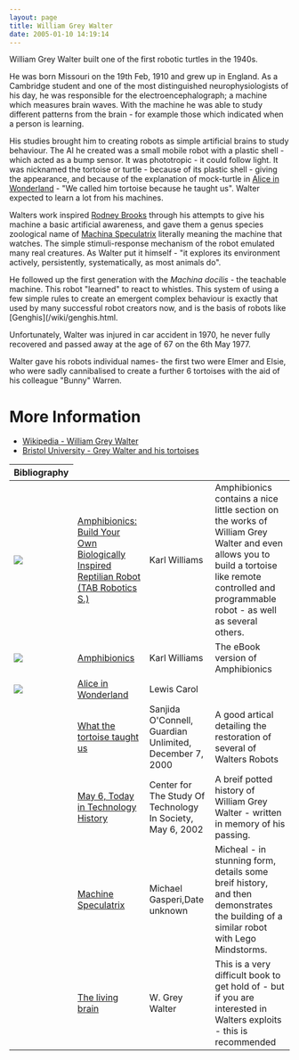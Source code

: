 ```yaml
---
layout: page
title: William Grey Walter
date: 2005-01-10 14:19:14
---
```

William Grey Walter built one of the first robotic turtles in the 1940s.

He was born Missouri on the 19th Feb, 1910 and grew up in England. As a Cambridge student and one of the most distinguished neurophysiologists of his day, he was responsible for the electroencephalograph; a machine which measures brain waves. With the machine he was able to study different patterns from the brain - for example those which indicated when a person is learning.

His studies brought him to creating robots as simple artificial brains to study behaviour. The AI he created was a small mobile robot with a plastic shell - which acted as a bump sensor. It was phototropic - it could follow light. It was nicknamed the tortoise or turtle - because of its plastic shell - giving the appearance, and because of the explanation of mock-turtle in <a href="http://www.amazon.co.uk/exec/obidos/ASIN/1552977544/orionrobots-21" rel="external" target="_blank">Alice in Wonderland</a> - "We called him tortoise because he taught us". Walter expected to learn a lot from his machines.

Walters work inspired <a class="wiki" href="/wiki/rodney_brooks.html" title="Rodney Brooks">Rodney Brooks</a> through his attempts to give his machine a basic artificial awareness, and gave them a genus species zoological name of <a class="wiki" href="/wiki/machina_speculatrix.html" title="Early robots built by a pioneer">Machina Speculatrix</a> literally meaning the machine that watches. The simple stimuli-response mechanism of the robot emulated many real creatures. As Walter put it himself - "it explores its environment actively, persistently, systematically, as most animals do".

He followed up the first generation with the _Machina docilis_ - the teachable machine. This robot "learned" to react to whistles. This system of using a few simple rules to create an emergent complex behaviour is exactly that used by many successful robot creators now, and is the basis of robots like [Genghis](/wiki/genghis.html.

Unfortunately, Walter was injured in car accident in 1970, he never fully recovered and passed away at the age of 67 on the 6th May 1977.

Walter gave his robots individual names- the first two were Elmer and Elsie, who were sadly cannibalised to create a further 6 tortoises with the aid of his colleague "Bunny" Warren.

# More Information

* [Wikipedia - William Grey Walter](https://en.wikipedia.org/wiki/William_Grey_Walter)
* [Bristol University - Grey Walter and his tortoises](http://www.bristol.ac.uk/news/2008/212017945378.html)

<table class="normal" id="fancytable_1"> <thead> <tr> <th>Bibliography</th> </tr> </thead> <tbody> <tr> <td class="odd"> <a class="internal" href="http://www.amazon.co.uk/exec/obidos/ASIN/007141245X/orionrobots-21" target="_blank"> <img class="img-responsive" src="image111"/> </a> </td> <td class="odd"> <a href="http://www.amazon.co.uk/exec/obidos/ASIN/007141245X/orionrobots-21" rel="external" target="_blank">Amphibionics: Build Your Own  Biologically Inspired Reptilian Robot (TAB Robotics S.)</a> </td> <td class="odd"> Karl Williams </td> <td class="odd"> Amphibionics contains a nice little section on the works of William Grey Walter and even allows you to build a tortoise like remote controlled and programmable robot - as well as several others.</td> </tr> <tr> <td class="even"> <a class="internal" href="http://www.amazon.co.uk/exec/obidos/ASIN/B0000CBX7W/orionrobots-21" target="_blank"> <img class="img-responsive" src="image112"/> </a> </td> <td class="even"> <a href="http://www.amazon.co.uk/exec/obidos/ASIN/B0000CBX7W/orionrobots-21" rel="external" target="_blank">Amphibionics</a> </td> <td class="even"> Karl Williams </td> <td class="even"> The eBook version of Amphibionics</td> </tr> <tr> <td class="odd"> <a class="internal" href="http://www.amazon.co.uk/exec/obidos/ASIN/1552977544/orionrobots-21" target="_blank"> <img class="img-responsive" src="image113"/> </a> </td> <td class="odd"> <a href="http://www.amazon.co.uk/exec/obidos/ASIN/1552977544/orionrobots-21" rel="external" target="_blank">Alice in Wonderland</a> </td> <td class="odd"> Lewis Carol </td> <td class="odd"></td> </tr> <tr> <td class="even"></td> <td class="even"> <a href="http://www.guardian.co.uk/Archive/Article/0,4273,4101493,00.html" rel="external" target="_blank">What the tortoise taught us</a> </td> <td class="even"> Sanjida O'Connell, Guardian Unlimited, December 7, 2000 </td> <td class="even"> A good artical detailing the restoration of several of Walters Robots</td> </tr> <tr> <td class="odd"></td> <td class="odd"> <a href="http://www.tecsoc.org/pubs/history/2002/may6.htm" rel="external" target="_blank">May 6, Today in Technology History</a> </td> <td class="odd"> Center for The Study Of Technology In Society, May 6, 2002 </td> <td class="odd"> A breif potted history of William Grey Walter - written in memory of his passing.</td> </tr> <tr> <td class="even"></td> <td class="even"> <a href="http://www.plazaearth.com/ usr/gasperi/walter.htm" rel="external" target="_blank">Machine Speculatrix</a> </td> <td class="even"> Michael Gasperi,Date unknown </td> <td class="even"> Micheal - in stunning form, details some breif history, and then demonstrates the building of a similar robot with Lego Mindstorms.</td> </tr> <tr> <td class="odd"></td> <td class="odd"> <a href="http://www.amazon.co.uk/exec/obidos/ASIN/B0000CII0N/orionrobots-21" rel="external" target="_blank">The living brain</a> </td> <td class="odd"> W. Grey Walter </td> <td class="odd"> This is a very difficult book to get hold of - but if you are interested in Walters exploits - this is recommended</td> </tr> </tbody> </table>

